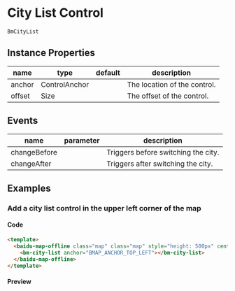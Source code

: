 # City List Control

`BmCityList`

## Instance Properties

|name|type|default|description|
|------|-----|-----|----|
|anchor|ControlAnchor||The location of the control.|
|offset|Size||The offset of the control.|

## Events
|name|parameter|description|
|------|-----|----|
|changeBefore||Triggers before switching the city.|
|changeAfter||Triggers after switching the city.|


## Examples

### Add a city list control in the upper left corner of the map

#### Code

```html
<template>
  <baidu-map-offline class="map" class="map" style="height: 500px" center="北京">
    <bm-city-list anchor="BMAP_ANCHOR_TOP_LEFT"></bm-city-list>
  </baidu-map-offline>
</template>
```

#### Preview

<doc-preview>
  <baidu-map-offline class="map" class="map" style="height: 500px" center="北京">
    <bm-city-list anchor="BMAP_ANCHOR_TOP_LEFT"></bm-city-list>
  </baidu-map-offline>
</doc-preview>